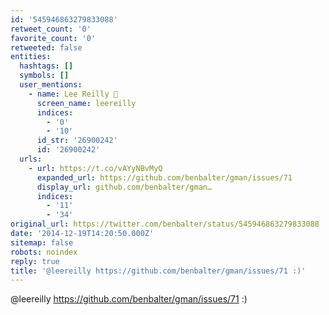 ```yaml
---
id: '545946863279833088'
retweet_count: '0'
favorite_count: '0'
retweeted: false
entities:
  hashtags: []
  symbols: []
  user_mentions:
    - name: Lee Reilly 
      screen_name: leereilly
      indices:
        - '0'
        - '10'
      id_str: '26900242'
      id: '26900242'
  urls:
    - url: https://t.co/vAYyNBvMyQ
      expanded_url: https://github.com/benbalter/gman/issues/71
      display_url: github.com/benbalter/gman…
      indices:
        - '11'
        - '34'
original_url: https://twitter.com/benbalter/status/545946863279833088
date: '2014-12-19T14:20:50.000Z'
sitemap: false
robots: noindex
reply: true
title: '@leereilly https://github.com/benbalter/gman/issues/71 :)'
---
```


@leereilly https://github.com/benbalter/gman/issues/71 :)